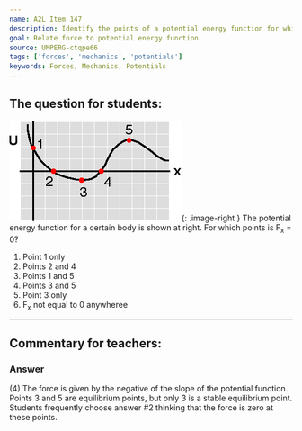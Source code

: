 ```yaml
---
name: A2L Item 147
description: Identify the points of a potential energy function for which the force is zero.
goal: Relate force to potential energy function
source: UMPERG-ctqpe66
tags: ['forces', 'mechanics', 'potentials']
keywords: Forces, Mechanics, Potentials
---
```


## The question for students:

![Item147_fig1.gif](../images/Item147_fig1.gif){: .image-right }  The
potential energy function for a certain body is shown at right. For
which points is F<sub>x</sub> = 0?

1. Point 1 only
2. Points 2 and 4
3. Points 1 and 5
4. Points 3 and 5
5. Point 3 only
6. F<sub>x</sub> not equal to 0 anywheree





<hr/>

## Commentary for teachers:

### Answer 

(4) The force is given by the negative of the slope of the
potential function. Points 3 and 5 are equilibrium points, but only 3 is
a stable equilibrium point. Students frequently choose answer #2
thinking that the force is zero at these points.
